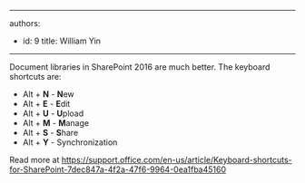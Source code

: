 

---
authors:
  - id: 9
    title: William Yin
---




<span class='intro'> <p class="p1">​Document libraries in SharePoint 2016 are much better. The keyboard shortcuts are&#58;​<br></p> </span>

<ul class="ul1"><li class="li2">
      <span class="s1"></span>Alt +&#160;<strong>N</strong>&#160;-&#160;<strong>N</strong>ew</li><li class="li2">Alt +&#160;<strong>E</strong>&#160;-&#160;<strong>E</strong>dit</li><li class="li2">Alt +&#160;<strong>U</strong>&#160;-&#160;<strong>U</strong>pload​</li><li class="li2">Alt +&#160;<strong>M</strong>&#160;-&#160;<strong>M</strong>anage​<br></li><li class="li2">Alt +&#160;<strong>S</strong>&#160;-&#160;<strong>S</strong>hare</li><li class="li2">Alt +&#160;<strong>Y</strong>&#160;- Synchronization​​<br></li></ul><p>Read more at 
         <a href="https&#58;//support.office.com/en-us/article/Keyboard-shortcuts-for-SharePoint-7dec847a-4f2a-47f6-9964-0ea1fba45160">https&#58;//support.office.com/en-us/article/Keyboard-shortcuts-for-SharePoint-7dec847a-4f2a-47f6-9964-0ea1fba45160</a></p>


